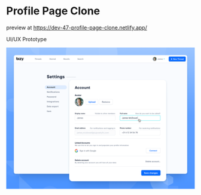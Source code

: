 # Profile Page Clone

preview at https://dev-47-profile-page-clone.netlify.app/

UI/UX Prototype

![UI/UX Prototype](./ui/ui.png)
